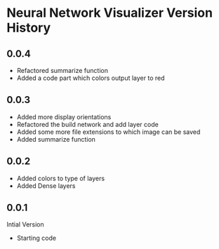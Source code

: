 # Neural Network Visualizer Version History

## 0.0.4

* Refactored summarize function
* Added a code part which colors output layer to red

## 0.0.3

* Added more display orientations
* Refactored the build network and add layer code
* Added some more file extensions to which image can be saved
* Added summarize function

## 0.0.2

* Added colors to type of layers
* Added Dense layers

## 0.0.1

Intial Version

* Starting code